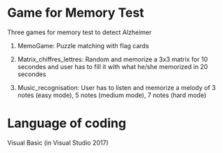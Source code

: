 # Game for Memory Test 
Three games for memory test to detect Alzheimer

1) MemoGame: Puzzle matching with flag cards

2) Matrix_chiffres_lettres: Random and memorize a 3x3 matrix for 10 secondes and user has to fill it with what he/she memorized in 20 secondes

3) Music_recognisation: User has to listen and memorize a melody of 3 notes (easy mode), 5 notes (medium mode), 7 notes (hard mode) 

# Language of coding
Visual Basic (in Visual Studio 2017)
